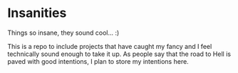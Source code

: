 Insanities
==========

Things so insane, they sound cool... :)

This is a repo to include projects that have caught my fancy and I feel technically sound enough to take it up. As people say that the road to Hell is paved with good intentions, I plan to store my intentions here.

